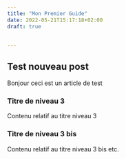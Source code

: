 ```yaml
---
title: "Mon Premier Guide"
date: 2022-05-21T15:17:18+02:00
draft: true


---
```


## Test nouveau post

Bonjour ceci est un article de test

### Titre de niveau 3

Contenu relatif au titre niveau 3

### Titre de niveau 3 bis

Contenu relatif au titre niveau 3 bis
etc.